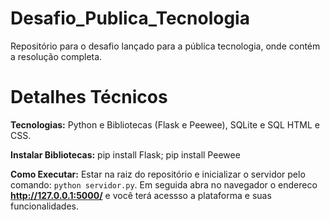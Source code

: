 # Desafio_Publica_Tecnologia
Repositório para o desafio lançado para a pública tecnologia, onde contém a resolução completa.

# Detalhes Técnicos
__Tecnologias:__ Python e Bibliotecas (Flask e Peewee), SQLite e SQL HTML e CSS.

__Instalar Bibliotecas:__ pip install Flask; pip install Peewee

__Como Executar:__ Estar na raiz do repositório e inicializar o servidor pelo comando: ``python servidor.py``. Em seguida abra no navegador o endereco __http://127.0.0.1:5000/__ e você terá acessso a plataforma e suas funcionalidades.
